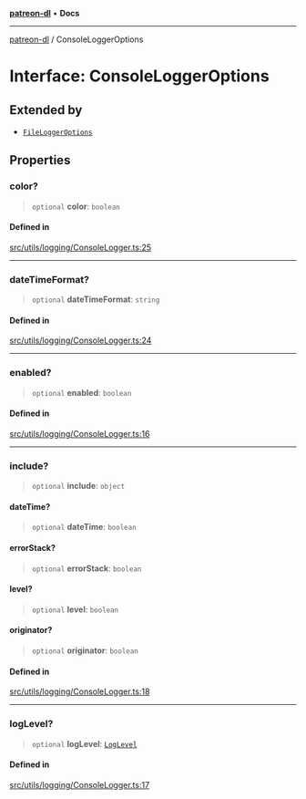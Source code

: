 [**patreon-dl**](../README.md) • **Docs**

***

[patreon-dl](../README.md) / ConsoleLoggerOptions

# Interface: ConsoleLoggerOptions

## Extended by

- [`FileLoggerOptions`](FileLoggerOptions.md)

## Properties

### color?

> `optional` **color**: `boolean`

#### Defined in

[src/utils/logging/ConsoleLogger.ts:25](https://github.com/patrickkfkan/patreon-dl/blob/29c94231b23a7a4c79dabb0a793bbd02deb02932/src/utils/logging/ConsoleLogger.ts#L25)

***

### dateTimeFormat?

> `optional` **dateTimeFormat**: `string`

#### Defined in

[src/utils/logging/ConsoleLogger.ts:24](https://github.com/patrickkfkan/patreon-dl/blob/29c94231b23a7a4c79dabb0a793bbd02deb02932/src/utils/logging/ConsoleLogger.ts#L24)

***

### enabled?

> `optional` **enabled**: `boolean`

#### Defined in

[src/utils/logging/ConsoleLogger.ts:16](https://github.com/patrickkfkan/patreon-dl/blob/29c94231b23a7a4c79dabb0a793bbd02deb02932/src/utils/logging/ConsoleLogger.ts#L16)

***

### include?

> `optional` **include**: `object`

#### dateTime?

> `optional` **dateTime**: `boolean`

#### errorStack?

> `optional` **errorStack**: `boolean`

#### level?

> `optional` **level**: `boolean`

#### originator?

> `optional` **originator**: `boolean`

#### Defined in

[src/utils/logging/ConsoleLogger.ts:18](https://github.com/patrickkfkan/patreon-dl/blob/29c94231b23a7a4c79dabb0a793bbd02deb02932/src/utils/logging/ConsoleLogger.ts#L18)

***

### logLevel?

> `optional` **logLevel**: [`LogLevel`](../type-aliases/LogLevel.md)

#### Defined in

[src/utils/logging/ConsoleLogger.ts:17](https://github.com/patrickkfkan/patreon-dl/blob/29c94231b23a7a4c79dabb0a793bbd02deb02932/src/utils/logging/ConsoleLogger.ts#L17)
